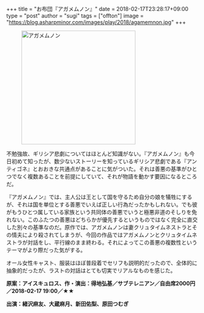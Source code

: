 +++
title = "お布団『アガメムノン』"
date = 2018-02-17T23:28:17+09:00
type = "post"
author = "sugi"
tags = ["offton"]
image = "https://blog.asharpminor.com/images/play/2018/agamemnon.jpg"
+++

<figure class="alignleft"><img src="/images/play/2018/agamemnon.jpg" alt="アガメムノン" style="width: 300px !important;"></figure>

不勉強故、ギリシア悲劇についてはほとんど知識がない。『アガメムノン』も今日初めて知ったが、数少ないストーリーを知っているギリシア悲劇である『アンティゴネ』とおおきな共通点があることに気がついた。それは善悪の基準がひとつでなく複数あることを前提にしていて、それが物語を動かす要因になるところだ。

『アガメムノン』では、主人公は王として国を守るため自分の娘を犠牲にするが、それは国を単位とする善悪でいえば正しい行為だったかもしれない。でも彼がもうひとつ属している家族という共同体の善悪でいうと極悪非道のそしりを免れない。このふたつの善悪はどちらかが優先するというものではなく完全に直交した別々の基準なのだ。原作では、アガメムノンは妻クリュタイムネストラとその情夫により殺されてしまうが、今回の作品ではアガメムノンとクリュタイムネストラが対話をし、平行線のまま終わる。それによってこの善悪の複数性というテーマがより際だった気がする。

オール女性キャスト、服装はほぼ普段着でセリフも説明的だったので、全体的に抽象的だったが、ラストの対話はとても切実でリアルなものを感じた。

**原案：アイスキュロス、作・演出：得地弘基／サブテレニアン／自由席2000円／2018-02-17 19:00／★★**

**出演：緒沢麻友、大蔵麻月、新田佑梨、原田つむぎ**
